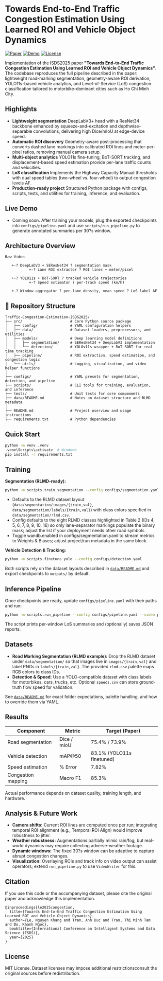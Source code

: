 # Towards End-to-End Traffic Congestion Estimation Using Learned ROI and Vehicle Object Dynamics

[![Paper](https://img.shields.io/badge/Paper-PDF-red.svg)](https://doi.org/10.1007/978-981-95-3358-9_17)
[![Demo](https://img.shields.io/badge/Demo-Coming%20Soon-blue.svg)](#live-demo)
[![License](https://img.shields.io/badge/License-MIT-green.svg)](LICENSE)

Implementation of the ISDS2025 paper **"Towards End-to-End Traffic Congestion Estimation Using Learned ROI and Vehicle Object Dynamics"**. The codebase reproduces the full pipeline described in the paper: lightweight road-marking segmentation, geometry-aware ROI derivation, YOLO11s-based vehicle analytics, and Level-of-Service (LoS) congestion classification tailored to motorbike-dominant cities such as Ho Chi Minh City.

## Highlights
- **Lightweight segmentation**  DeepLabV3+ head with a ResNet34 backbone enhanced by squeeze-and-excitation and depthwise-separable convolutions, delivering high Dice/mIoU at edge-device speed.
- **Automatic ROI discovery**  Geometry-aware post-processing that converts dashed lane markings into calibrated ROI lines and meter-per-pixel ratios, removing manual camera setup.
- **Multi-object analytics**  YOLO11s fine-tuning, BoT-SORT tracking, and displacement-based speed estimation provide per-lane traffic counts and velocities.
- **LoS classification**  Implements the Highway Capacity Manual thresholds with dual speed tables (two-wheel vs. four-wheel) to output congestion levels AF.
- **Production-ready project**  Structured Python package with configs, scripts, tests, and utilities for training, inference, and evaluation.

## Live Demo
- Coming soon. After training your models, plug the exported checkpoints into `configs/pipeline.yaml` and use `scripts/run_pipeline.py` to generate annotated summaries per 30?s window.

## Architecture Overview
```
Raw Video
   
   +-? DeepLabV3 + SEResNet34 ? segmentation mask
           +-? Lane ROI extractor ? ROI lines + meter/pixel
   
   +-? YOLO11s + BoT-SORT ? tracked vehicle trajectories
           +-? Speed estimator ? per-track speed (km/h)
   
   +-? Window aggregator ? per-lane density, mean speed ? LoS label AF
```

## 📁 Repository Structure

```text
Traffic-Congestion-Estimation-ISDS2025/
├── src/                      # Core Python source package
│   ├── config/               # YAML configuration helpers
│   ├── data/                 # Dataset loaders, preprocessors, and utilities
│   ├── models/               # Deep learning model definitions
│   │   ├── segmentation/     # SEResNet34 + DeepLabV3 implementation
│   │   └── detection/        # YOLOv11s wrapper + BoT-SORT for real-time tracking
│   ├── pipeline/             # ROI extraction, speed estimation, and congestion logic
│   └── utils/                # Logging, visualization, and video helper functions
│
├── configs/                  # YAML presets for segmentation, detection, and pipeline
├── scripts/                  # CLI tools for training, evaluation, and inference
├── tests/                    # Unit tests for core components
├── data/README.md            # Notes on dataset structure and RLMD metadata
│
├── README.md                 # Project overview and usage instructions
├── requirements.txt          # Python dependencies
```

## Quick Start
```bash
python -m venv .venv
.venv\Scripts\activate  # Windows
pip install -r requirements.txt
```

## Training
**Segmentation (RLMD-ready):**
```bash
python -m scripts.train_segmentation --config configs/segmentation.yaml
```
- Defaults to the RLMD dataset layout (`data/segmentation/images/{train,val}`, `data/segmentation/labels/{train,val}`) with class colors specified in `data/segmentation/rlmd.csv`.
- Config defaults to the eight RLMD classes highlighted in Table 2 (IDs 4, 5, 6, 7, 8, 9, 10, 16) so only lane-separator markings populate the binary mask; adjust the list if your deployment needs other road symbols.
- Toggle wandb.enabled in configs/segmentation.yaml to stream metrics to Weights & Biases; adjust project/run metadata in the same block.

**Vehicle Detection & Tracking:**
```bash
python -m scripts.finetune_yolo --config configs/detection.yaml
```
Both scripts rely on the dataset layouts described in [`data/README.md`](data/README.md) and export checkpoints to `outputs/` by default.

## Inference Pipeline
Once checkpoints are ready, update `configs/pipeline.yaml` with their paths and run:
```bash
python -m scripts.run_pipeline --config configs/pipeline.yaml --video path/to/clip.mp4
```
The script prints per-window LoS summaries and (optionally) saves JSON reports.

## Datasets
- **Road Marking Segmentation (RLMD example):** Drop the RLMD dataset under `data/segmentation/` so that images live in `images/{train,val}` and label PNGs in `labels/{train,val}`. The provided `rlmd.csv` palette maps RGB colors to class IDs.
- **Detection & Speed:** Use a YOLO-compatible dataset with class labels for motorbikes, cars, trucks, etc. Optional `speeds.csv` can store ground-truth flow speed for validation.

See [`data/README.md`](data/README.md) for exact folder expectations, palette handling, and how to override them via YAML.

## Results
| Component | Metric | Target (Paper) |
|-----------|--------|----------------|
| Road segmentation | Dice / mIoU | 75.4% / 73.9% |
| Vehicle detection | mAP@50 | 83.1% (YOLO11s finetuned) |
| Speed estimation | % Error | 7.82% |
| Congestion mapping | Macro F1 | 85.3% |

Actual performance depends on dataset quality, training length, and hardware.

## Analysis & Future Work
- **Camera shifts:** Current ROI lines are computed once per run; integrating temporal ROI alignment (e.g., Temporal ROI Align) would improve robustness to jitter.
- **Weather robustness:** Augmentations partially mimic rain/fog, but real-world dynamics may require collecting adverse-weather footage.
- **Dynamic windows:** The fixed 30?s window can be adaptive to capture abrupt congestion changes.
- **Visualization:** Overlaying ROIs and track info on video output can assist operators; extend `run_pipeline.py` to use `VideoWriter` for this.

## Citation
If you use this code or the accompanying dataset, please cite the original paper and acknowledge this implementation.

```
@inproceedings{le2025congestion,
  title={Towards End-to-End Traffic Congestion Estimation Using Learned ROI and Vehicle Object Dynamics},
  author={Le, Nguyen Khang and Tran, Anh Duc and Tran, Thi Minh Tam and Do, Khanh Ngoc},
  booktitle={International Conference on Intelligent Systems and Data Science (ISDS)},
  year={2025}
}
```

## License
MIT License. Dataset licenses may impose additional restrictionsconsult the original sources before redistribution.

